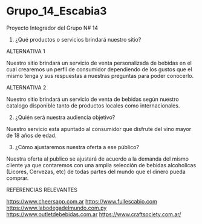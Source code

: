 # Grupo_14_Escabia3

Proyecto Integrador del Grupo N# 14

1) ¿Qué productos o servicios brindará nuestro sitio? 

ALTERNATIVA 1

Nuestro sitio brindará un servicio de venta personalizada de bebidas en el cual crearemos un perfil de consumidor dependiendo de los gustos que el mismo tenga
y sus respuestas a nuestras preguntas para poder conocerlo.

ALTERNATIVA 2

Nuestro sitio brindará un servicio de venta de bebidas según nuestro catalogo disponible tanto de productos locales como internacionales.

2) ¿Quién será nuestra audiencia objetivo? 

Nuestro servicio esta apuntado al consumidor que disfrute del vino mayor de 18 años de edad.


3) ¿Cómo ajustaremos nuestra oferta a ese público?

Nuestra oferta al publico se ajustará de acuerdo a la demanda del mismo cliente ya que contaremos con una amplia selección de bebidas alcoholicas (Licores, Cervezas, etc)
de todas partes del mundo que el dinero pueda comprar.


REFERENCIAS RELEVANTES 

https://www.cheersapp.com.ar
https://www.fullescabio.com
https://www.labodegadelmundo.com.py
https://www.outletdebebidas.com.ar
https://www.craftsociety.com.ar/

